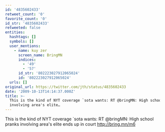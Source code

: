 ```yaml
---
id: '4835602433'
retweet_count: '0'
favorite_count: '0'
id_str: '4835602433'
retweeted: false
entities:
  hashtags: []
  symbols: []
  user_mentions:
    - name: kuy zer
      screen_name: BringMN
      indices:
        - '49'
        - '57'
      id_str: '802223027912065024'
      id: '802223027912065024'
  urls: []
original_url: https://twitter.com/jth/status/4835602433
date: '2009-10-13T14:14:37.000Z'
title: >-
  This is the kind of NYT coverage `sota wants: RT @bringMN: High school pranks
  involving area's elite…
---
```


This is the kind of NYT coverage `sota wants: RT @bringMN: High school pranks involving area's elite ends up in court http://bring.mn/m6
